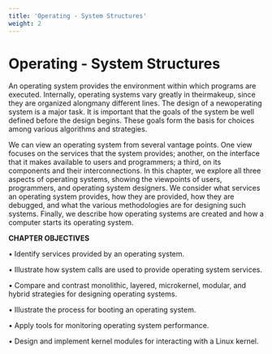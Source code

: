 ```yaml
---
title: 'Operating - System Structures'
weight: 2
---
```


# Operating - System Structures

An operating system provides the environment within which programs are executed. Internally, operating systems vary greatly in theirmakeup, since they are organized alongmany different lines. The design of a newoperating system is a major task. It is important that the goals of the system be well defined before the design begins. These goals form the basis for choices among various algorithms and strategies.

We can view an operating system from several vantage points. One view focuses on the services that the system provides; another, on the interface that it makes available to users and programmers; a third, on its components and their interconnections. In this chapter, we explore all three aspects of operating systems, showing the viewpoints of users, programmers, and operating system designers. We consider what services an operating system provides, how they are provided, how they are debugged, and what the various methodologies are for designing such systems. Finally, we describe how operating systems are created and how a computer starts its operating system.

**CHAPTER OBJECTIVES**

• Identify services provided by an operating system.

• Illustrate how system calls are used to provide operating system services.

• Compare and contrast monolithic, layered, microkernel, modular, and hybrid strategies for designing operating systems.

• Illustrate the process for booting an operating system.

• Apply tools for monitoring operating system performance.

• Design and implement kernel modules for interacting with a Linux kernel.